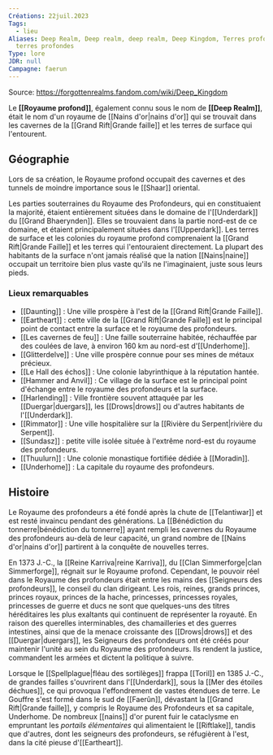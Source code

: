 ```yaml
---
Créations: 22juil.2023
Tags:
  - lieu
Aliases: Deep Realm, Deep realm, deep realm, Deep Kingdom, Terres profondes,
  terres profondes
Type: lore
JDR: null
Campagne: faerun
---
```

Source: https://forgottenrealms.fandom.com/wiki/Deep_Kingdom

Le **[[Royaume profond]]**, également connu sous le nom de **[[Deep Realm]]**, était le nom d'un royaume de [[Nains d'or|nains d'or]] qui se trouvait dans les cavernes de la [[Grand Rift|Grande faille]] et les terres de surface qui l'entourent.

## Géographie

Lors de sa création, le Royaume profond occupait des cavernes et des tunnels de moindre importance sous le [[Shaar]] oriental.

Les parties souterraines du Royaume des Profondeurs, qui en constituaient la majorité, étaient entièrement situées dans le domaine de l'[[Underdark]] du [[Grand Bhaerynden]]. Elles se trouvaient dans la partie nord-est de ce domaine, et étaient principalement situées dans l'[[Upperdark]]. Les terres de surface et les colonies du royaume profond comprenaient la [[Grand Rift|Grande Faille]] et les terres qui l'entouraient directement. La plupart des habitants de la surface n'ont jamais réalisé que la nation [[Nains|naine]] occupait un territoire bien plus vaste qu'ils ne l'imaginaient, juste sous leurs pieds.

### Lieux remarquables

- [[Daunting]] : Une ville prospère à l'est de la [[Grand Rift|Grande Faille]].
- [[Eartheart]] : cette ville de la [[Grand Rift|Grande Faille]] est le principal point de contact entre la surface et le royaume des profondeurs.
- [[Les cavernes de feu]] : Une faille souterraine habitée, réchauffée par des coulées de lave, à environ 160 km au nord-est d'[[Underhome]].
- [[Glitterdelve]] : Une ville prospère connue pour ses mines de métaux précieux.
- [[Le Hall des échos]] : Une colonie labyrinthique à la réputation hantée.
- [[Hammer and Anvil]] : Ce village de la surface est le principal point d'échange entre le royaume des profondeurs et la surface.
- [[Harlending]] : Ville frontière souvent attaquée par les [[Duergar|duergars]], les [[Drows|drows]] ou d'autres habitants de l'[[Underdark]].
- [[Rimmator]] : Une ville hospitalière sur la [[Rivière du Serpent|rivière du Serpent]].
- [[Sundasz]] : petite ville isolée située à l'extrême nord-est du royaume des profondeurs.
- [[Thuulurn]] : Une colonie monastique fortifiée dédiée à [[Moradin]].
- [[Underhome]] : La capitale du royaume des profondeurs.

## Histoire

Le Royaume des profondeurs a été fondé après la chute de [[Telantiwar]] et est resté invaincu pendant des générations. La [[Bénédiction du tonnerre|bénédiction du tonnerre]] ayant rempli les cavernes du Royaume des profondeurs au-delà de leur capacité, un grand nombre de [[Nains d'or|nains d'or]] partirent à la conquête de nouvelles terres.

En 1373 J.-C., la [[Reine Karriva|reine Karriva]], du [[Clan Simmerforge|clan Simmerforge]], régnait sur le Royaume profond. Cependant, le pouvoir réel dans le Royaume des profondeurs était entre les mains des [[Seigneurs des profondeurs]], le conseil du clan dirigeant. Les rois, reines, grands princes, princes royaux, princes de la hache, princesses, princesses royales, princesses de guerre et ducs ne sont que quelques-uns des titres héréditaires les plus exaltants qui continuent de représenter la royauté. En raison des querelles interminables, des chamailleries et des guerres intestines, ainsi que de la menace croissante des [[Drows|drows]] et des [[Duergar|duergars]], les Seigneurs des profondeurs ont été créés pour maintenir l'unité au sein du Royaume des profondeurs. Ils rendent la justice, commandent les armées et dictent la politique à suivre.

Lorsque le [[Spellplague|fléau des sortilèges]] frappa [[Toril]] en 1385 J.-C., de grandes failles s'ouvrirent dans l'[[Underdark]], sous la [[Mer des étoiles déchues]], ce qui provoqua l'effondrement de vastes étendues de terre. Le Gouffre s'est formé dans le sud de [[Faerûn]], dévastant la [[Grand Rift|Grande faille]], y compris le Royaume des Profondeurs et sa capitale, Underhome. De nombreux [[nains]] d'or purent fuir le cataclysme en empruntant les _portails élémentaires_ qui alimentaient le [[Riftlake]], tandis que d'autres, dont les seigneurs des profondeurs, se réfugièrent à l'est, dans la cité pieuse d'[[Eartheart]].